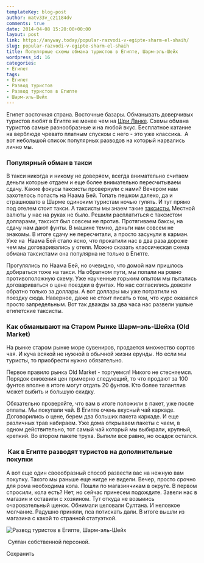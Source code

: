 ```yaml
---
templateKey: blog-post
author: matv33v_c21184dv
comments: true
date: 2014-04-08 15:20:00+00:00
layout: post
link: https://anyway.today/popular-razvodi-v-egipte-sharm-el-shaih/
slug: popular-razvodi-v-egipte-sharm-el-shaih
title: Популярные схемы обмана туристов в Египте, Шарм-эль-Шейх
wordpress_id: 16
categories:
- Египет
tags:
- Египет
- Развод туристов
- Развод туристов в Египте
- Шарм-эль-Шейх
---
```







Египет восточная страна. Восточные базары. Обманывать доверчивых туристов любят в Египте не менее чем на [Шри Ланке](https://anyway.today/razvod-turistov-na-shri-lake-2/anoteg.blogspot.ru/2014/03/2.html). Схемы обмана туристов самые разнообразные и на любой вкус. Бесплатное катание на верблюде чревато платным спуском с него - это уже классика.  А вот небольшой список популярных разводов на который нарвались лично мы.


### <!-- more -->Популярный обман в такси




В такси никогда и никому не доверяем, всегда внимательно считаем деньги которые отдаем и еще более внимательно пересчитываем сдачу. Какие фокусы таксисты провернули с нами? Вечером нам захотелось попасть на Наама Бей. Топать пешком далеко, да и страшновато в Шарме одиноким туристам ночью гулять. И тут прямо под отелем стоит такси. А таксисты мы знаем такие [таксисты.](https://anyway.today/razvod-turistov-na-shri-lake) Местной валюты у нас на руках не было. Решили расплатиться с таксистом долларами, таксист был совсем не против. Протягиваем баксы, на сдачу нам дают фунты. В машине темно, деньги нам совсем не знакомы. В итоге сдачу не пересчитали, а просто засунули в карман. Уже на  Наама Бей стало ясно, что прокатили нас в два раза дороже чем мы договаривались у отеля. Можно сказать классическая схема обмана таксистами она популярна не только в Египте.







Прогулялись по Наама Бей, но очевидно, что домой нам пришлось добираться тоже на такси. На обратном пути, мы попали на ровно противоположную схему. Уже наученные горьким опытом мы пытались  договариваться о цене поездки в фунтах. Но нас согласились довезти обратно только за доллары. А вот доллары мы уже потратили на поездку сюда. Наверное, даже не стоит писать о том, что курс оказался просто запредельным. Вот так дважды за два часа нас развели ушлые египетские таксисты.




### **Как обманывают на Старом** **Рынке** **Шарм**–**эль**-**Шейха** (Old Market)




На рынке старом рынке море сувениров, продается множество сортов чая. И куча всякой не нужной в обычной жизни ерунды. Но если мы туристы, то приобрести нужно обязательно.







Первое правило рынка Old Market - торгуемся! Никого не стесняемся. Порядок снижения цен примерно следующий, то что продают за 100 фунтов вполне в итоге могут отдать 20 фунтов. Кто более талантлив может выбить и большую скидку.







Обязательно проверяйте, что вам в итоге положили в пакет, уже после оплаты. Мы покупали чай. В Египте очень вкусный чай каркаде. Договорились о цене, берем два больших пакета каркаде. И еще различных трав набираем. Уже дома открываем пакеты с чаем, в одном действительно, тот самый чай который мы выбирали, крупный, крепкий. Во втором пакете труха. Выпили все равно, но осадок остался.




###  Как в Египте разводят туристов на дополнительные покупки




А вот еще один своеобразный способ развести вас на нежную вам покупку. Такого мы раньше еще нигде не видели. Вечер, просто срочно для рома необходима кола. Пошли по магазинчикам в округе. В первом спросили, кола есть? Нет, но сейчас принесем подождите. Завели нас в магазин и оставили с хозяином. Тут откуда не возьмись очаровательный щенок. Обнимали целовали Султана. И неловкое молчание. Радушно приняли, пса потискать дали. В итоге вышли из магазина с какой то странной статуэткой.


![Развод туристов в Египте, Шарм-эль-Шейх](https://anyway.today/wp-content/uploads/2014/04/sultan.png)


 Султан собственной персоной.










Сохранить
